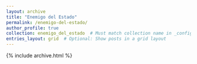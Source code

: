 ```yaml
---
layout: archive
title: "Enemigo del Estado"
permalink: /enemigo-del-estado/
author_profile: true
collection: enemigo_del_estado  # Must match collection name in _config.yml
entries_layout: grid  # Optional: Show posts in a grid layout
---
```


{% include archive.html %}